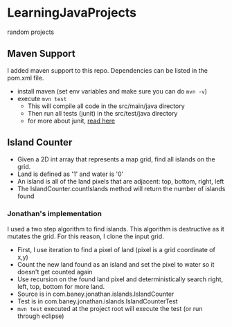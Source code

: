 # LearningJavaProjects
random projects 


## Maven Support
I added maven support to this repo.  Dependencies can be listed in the pom.xml file.
* install maven (set env variables and make sure you can do ```mvn -v```)
* execute ```mvn test```
  * This will compile all code in the src/main/java directory
  * Then run all tests (junit) in the src/test/java directory
  * for more about junit, [read here](https://github.com/junit-team/junit4/wiki/Getting-started)

## Island Counter
* Given a 2D int array that represents a map grid, find all islands on the grid.
* Land is defined as '1' and water is '0'
* An island is all of the land pixels that are adjacent: top, bottom, right, left
* The IslandCounter.countIslands method will return the number of islands found

### Jonathan's implementation
I used a two step algorithm to find islands.  This algorithm is destructive as it mutates the grid.  For this reason, I clone the input grid.
* First, I use iteration to find a pixel of land (pixel is a grid coordinate of x,y)
* Count the new land found as an island and set the pixel to water so it doesn't get counted again
* Use recursion on the found land pixel and deterministically search right, left, top, bottom for more land.
* Source is in com.baney.jonathan.islands.IslandCounter
* Test is in com.baney.jonathan.islands.IslandCounterTest
* ```mvn test``` executed at the project root will execute the test (or run through eclipse)


